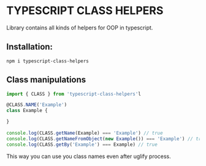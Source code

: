 # TYPESCRIPT CLASS HELPERS

Library contains all kinds of helpers for OOP in typescript.


## Installation:

    npm i typescript-class-helpers

## Class manipulations

```ts
import { CLASS } from 'typescript-class-helpers'l

@CLASS.NAME('Example')
class Example {

}
    
console.log(CLASS.getName(Example) === 'Example') // true
console.log(CLASS.getNameFromObject(new Example()) === 'Example') // true
console.log(CLASS.getBy('Example') === Example) // true
```

This way you can use you class names even after uglify process.
